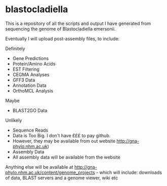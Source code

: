 blastocladiella
===============

This is a repository of all the scripts and output I have generated from sequencing the genome of Blastocladiella emersonii.


Eventually I will upload post-assembly files, to include:

Definitely
* Gene Predictions
* Protein/Amino Acids
* EST Filtering
* CEGMA Analyses
* GFF3 Data
* Annotation Data
* OrthoMCL Analysis

Maybe
* BLAST2GO Data

Unlikely
* Sequence Reads
 * Data is Too Big. I don't have £££ to pay github.
 * However, they may be available from out website http://gna-phylo.nhm.ac.uk)
* Assembly Data
 * All assembly data will be available from the website

Anything else will be available at http://gna-phylo.nhm.ac.uk/content/genome_projects - which will include: downloads of data, BLAST servers and a genome viewer, wiki etc
